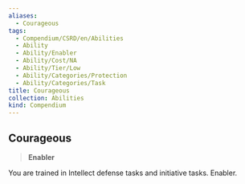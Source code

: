 ```yaml
---
aliases:
  - Courageous
tags:
  - Compendium/CSRD/en/Abilities
  - Ability
  - Ability/Enabler
  - Ability/Cost/NA
  - Ability/Tier/Low
  - Ability/Categories/Protection
  - Ability/Categories/Task
title: Courageous
collection: Abilities
kind: Compendium
---
```

## Courageous  
>**Enabler**
  
You are trained in Intellect defense tasks and initiative tasks. Enabler.